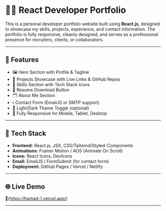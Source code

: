 # 🧑‍💻 React Developer Portfolio

This is a personal developer portfolio website built using **React.js**, designed to showcase my skills, projects, experience, and contact information. The portfolio is fully responsive, cleanly designed, and serves as a professional presence for recruiters, clients, or collaborators.

---

## 🚀 Features

- 🖼️ Hero Section with Profile & Tagline
- 💼 Projects Showcase with Live Links & GitHub Repos
- 🧠 Skills Section with Tech Stack Icons
- 📄 Resume Download Button
- 🗂️ About Me Section
- 📞 Contact Form (EmailJS or SMTP support)
- 🌙 Light/Dark Theme Toggle (optional)
- 📱 Fully Responsive for Mobile, Tablet, Desktop

---

## 🧱 Tech Stack

- **Frontend:** React.js, JSX, CSS/Tailwind/Styled-Components
- **Animations:** Framer Motion / AOS (Animate On Scroll)
- **Icons:** React Icons, DevIcons
- **Email:** EmailJS / FormSubmit (for contact form)
- **Deployment:** GitHub Pages / Vercel / Netlify

---

## 🌐 Live Demo

🔗(https://hamad-1.vercel.app/)

---

